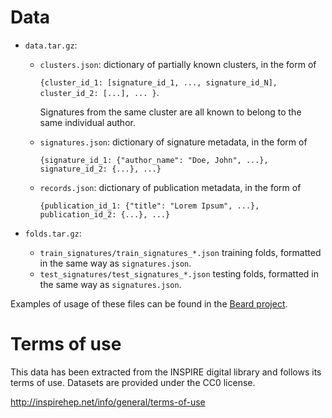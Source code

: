 Data
====

* ``data.tar.gz``:

  - ``clusters.json``: dictionary of partially known clusters, in the form of 
    
    ``{cluster_id_1: [signature_id_1, ..., signature_id_N], cluster_id_2: [...], ... }``.

    Signatures from the same cluster are all known to belong to the same individual author. 
    
  - ``signatures.json``: dictionary of signature metadata, in the form of 
  
    ``{signature_id_1: {"author_name": "Doe, John", ...}, signature_id_2: {...}, ...}``
    
  - ``records.json``: dictionary of publication metadata, in the form of 
  
    ``{publication_id_1: {"title": "Lorem Ipsum", ...}, publication_id_2: {...}, ...}``
    
* ``folds.tar.gz``: 

  - ``train_signatures/train_signatures_*.json`` training folds, formatted in the same way as ``signatures.json``.
  - ``test_signatures/test_signatures_*.json`` testing folds, formatted in the same way as ``signatures.json``.

Examples of usage of these files can be found in the [Beard project](https://github.com/glouppe/beard/tree/master/examples/applications/author-disambiguation). 

Terms of use
============

This data has been extracted from the INSPIRE digital library and follows its terms of use. 
Datasets are provided under the CC0 license.

http://inspirehep.net/info/general/terms-of-use
